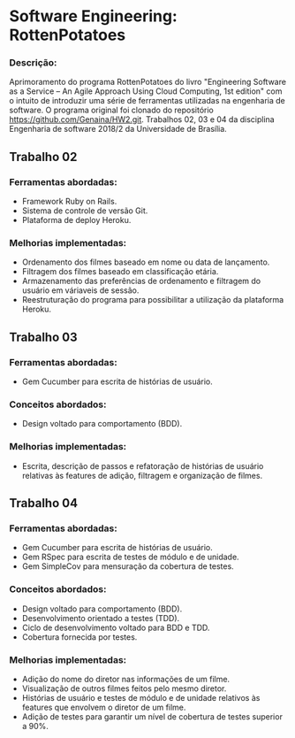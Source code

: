 # Software Engineering: RottenPotatoes

### Descrição:

Aprimoramento do programa RottenPotatoes do livro "Engineering Software as a
Service – An Agile Approach Using Cloud Computing, 1st edition" com o intuito
de introduzir uma série de ferramentas utilizadas na engenharia de software.
O programa original foi clonado do repositório https://github.com/Genaina/HW2.git.
Trabalhos 02, 03 e 04 da disciplina Engenharia de software 2018/2 da Universidade
de Brasília.

## Trabalho 02

### Ferramentas abordadas:

* Framework Ruby on Rails.
* Sistema de controle de versão Git.
* Plataforma de deploy Heroku.

### Melhorias implementadas:

* Ordenamento dos filmes baseado em nome ou data de lançamento.
* Filtragem dos filmes baseado em classificação etária.
* Armazenamento das preferências de ordenamento e filtragem do usuário em
váriaveis de sessão.
* Reestruturação do programa para possibilitar a utilização da plataforma
Heroku.

## Trabalho 03

### Ferramentas abordadas:

* Gem Cucumber para escrita de histórias de usuário.

### Conceitos abordados:

* Design voltado para comportamento (BDD).

### Melhorias implementadas:

* Escrita, descrição de passos e refatoração de histórias de usuário
relativas às features de adição, filtragem e organização de filmes.

## Trabalho 04

### Ferramentas abordadas:

* Gem Cucumber para escrita de histórias de usuário.
* Gem RSpec para escrita de testes de módulo e de unidade.
* Gem SimpleCov para mensuração da cobertura de testes.

### Conceitos abordados:

* Design voltado para comportamento (BDD).
* Desenvolvimento orientado a testes (TDD).
* Ciclo de desenvolvimento voltado para BDD e TDD.
* Cobertura fornecida por testes.

### Melhorias implementadas:

* Adição do nome do diretor nas informações de um filme.
* Visualização de outros filmes feitos pelo mesmo diretor.
* Histórias de usuário e testes de módulo e de unidade relativos às features que
envolvem o diretor de um filme.
* Adição de testes para garantir um nível de cobertura de testes superior a 90%.
